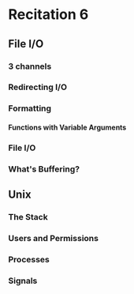 # Recitation 6 #
## File I/O ##
### 3 channels ###

### Redirecting I/O ###

### Formatting ###

#### Functions with Variable Arguments ####

### File I/O ###

### What's Buffering? ###

## Unix ##

### The Stack ###

### Users and Permissions ###

### Processes ###

### Signals ###
